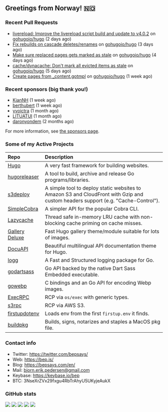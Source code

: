 ## Greetings from Norway! 🇳🇴

### Recent Pull Requests

- [ livereload: Improve the livereload script build and update to v4.0.2](https://github.com/gohugoio/hugo/pull/12455) on [gohugoio/hugo](https://github.com/gohugoio/hugo) (2 days ago)
- [Fix rebuilds on cascade deletes/renames](https://github.com/gohugoio/hugo/pull/12452) on [gohugoio/hugo](https://github.com/gohugoio/hugo) (3 days ago)
- [Make sure replaced pages gets marked as stale](https://github.com/gohugoio/hugo/pull/12448) on [gohugoio/hugo](https://github.com/gohugoio/hugo) (4 days ago)
- [cache/dynacache: Don&#39;t mark all evicted items as stale](https://github.com/gohugoio/hugo/pull/12446) on [gohugoio/hugo](https://github.com/gohugoio/hugo) (5 days ago)
- [Create pages from _content.gotmpl](https://github.com/gohugoio/hugo/pull/12440) on [gohugoio/hugo](https://github.com/gohugoio/hugo) (1 week ago)

### Recent sponsors (big thank you!)

- [KianNH](https://github.com/KianNH) (1 week ago)
- [berthubert](https://github.com/berthubert) (1 week ago)
- [yvoictra](https://github.com/yvoictra) (1 month ago)
- [LITUATUI](https://github.com/LITUATUI) (1 month ago)
- [daronyondem](https://github.com/daronyondem) (2 months ago)

For more information, see [the sponsors page](https://github.com/sponsors/bep/).

### Some of my Active Projects

| Repo  | Description |
| :---------------------------------------- | :------------------------------------------- |
| [Hugo](https://github.com/gohugoio/hugo)|A very fast framework for building websites. |
| [hugoreleaser](https://github.com/gohugoio/hugoreleaser)| A tool to build, archive and release Go programs/libraries.  |
| [s3deploy](https://github.com/bep/s3deploy)| A simple tool to deploy static websites to Amazon S3 and CloudFront with Gzip and custom headers support (e.g. "Cache-Control").|
| [SimpleCobra](https://github.com/bep/simplecobra)|A simpler API for the popular Cobra CLI.|
| [Lazycache](https://github.com/bep/lazycache)| Thread safe in-memory LRU cache with non-blocking cache priming on cache misses.  |
| [Gallery Deluxe](https://github.com/bep/gallerydeluxe)|Fast Hugo gallery theme/module suitable for lots of images.  |
| [DocuAPI](https://github.com/bep/docuapi)| Beautiful multilingual API documentation theme for Hugo.  |
| [logg](https://github.com/bep/logg)| A Fast and Structured logging package for Go.  |
| [godartsass](https://github.com/bep/godartsass)| Go API backed by the native Dart Sass Embedded executable. |
| [gowebp](https://github.com/bep/gowebp)|C bindings and an Go API for encoding Webp images. |
| [ExecRPC](https://github.com/bep/execrpc)|RCP via `os/exec` with generic types.  |
| [s3rpc](https://github.com/bep/s3rpc)|RCP via AWS S3.|
| [firstupdotenv](https://github.com/bep/firstupdotenv)|Loads env from the first `firstup.env` it finds. |
| [buildpkg](https://github.com/bep/buildpkg)| Builds, signs, notarizes and staples a MacOS pkg file. |

### Contact info
- Twitter: https://twitter.com/bepsays/
- Web: https://bep.is/
- Blog: https://bepsays.com/en/
- Mail: bjorn.erik.pedersen@gmail.com
- Keybase: https://keybase.io/bep
- BTC: 3NseXrZVx29fxgu4RbTrAhyU5UKyjeAukX


### GitHub stats

![](https://github-profile-summary-cards.vercel.app/api/cards/profile-details?username=bep&theme=github)
![](https://github-profile-summary-cards.vercel.app/api/cards/repos-per-language?username=bep&theme=github)
![](https://github-profile-summary-cards.vercel.app/api/cards/most-commit-language?username=bep&theme=github)
![](https://github-profile-summary-cards.vercel.app/api/cards/stats?username=bep&theme=github)
![](https://github-profile-summary-cards.vercel.app/api/cards/productive-time?username=bep&theme=github)
